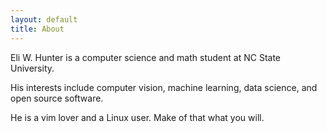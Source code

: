 ```yaml
---
layout: default
title: About
---
```


Eli W. Hunter is a computer science and math student at NC State University.

His interests include computer vision, machine learning, data science, and
open source software.

He is a vim lover and a Linux user. Make of that what you will.
